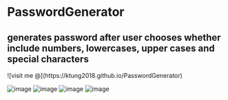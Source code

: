 # PasswordGenerator
<h2>generates password after user chooses whether include numbers, lowercases, upper cases and special characters</h2>
<p>![visit me @](https://ktung2018.github.io/PasswordGenerator)</p>

![image](https://github.com/ktung2018/PasswordGenerator/assets/35645038/a01f2352-b701-4824-a371-c724f3920807)
![image](https://github.com/ktung2018/PasswordGenerator/assets/35645038/9299841e-9677-47e7-99a4-07fc4b4eb798)
![image](https://github.com/ktung2018/PasswordGenerator/assets/35645038/4890fba0-2d6f-4d67-b787-3ca5e73af182)
![image](https://github.com/ktung2018/PasswordGenerator/assets/35645038/6fc5d489-787c-4054-9b78-c9651e85d4dc)



